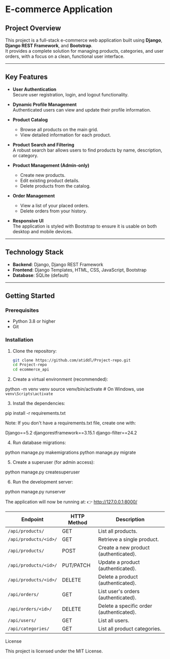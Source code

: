 # E-commerce Application

## Project Overview
This project is a full-stack e-commerce web application built using **Django**, **Django REST Framework**, and **Bootstrap**.  
It provides a complete solution for managing products, categories, and user orders, with a focus on a clean, functional user interface.

---

## Key Features
- **User Authentication**  
  Secure user registration, login, and logout functionality.

- **Dynamic Profile Management**  
  Authenticated users can view and update their profile information.

- **Product Catalog**
  - Browse all products on the main grid.
  - View detailed information for each product.

- **Product Search and Filtering**  
  A robust search bar allows users to find products by name, description, or category.

- **Product Management (Admin-only)**
  - Create new products.
  - Edit existing product details.
  - Delete products from the catalog.

- **Order Management**
  - View a list of your placed orders.
  - Delete orders from your history.

- **Responsive UI**  
  The application is styled with Bootstrap to ensure it is usable on both desktop and mobile devices.

---

## Technology Stack
- **Backend**: Django, Django REST Framework  
- **Frontend**: Django Templates, HTML, CSS, JavaScript, Bootstrap  
- **Database**: SQLite (default)

---

## Getting Started

### Prerequisites
- Python 3.8 or higher  
- Git

### Installation
1. Clone the repository:
   ```bash
   git clone https://github.com/atiddl/Project-repo.git
   cd Project-repo
   cd ecommerce_api
2. Create a virtual environment (recommended):

python -m venv venv
source venv/bin/activate   # On Windows, use `venv\Scripts\activate`

3. Install the dependencies:

pip install -r requirements.txt

Note: If you don't have a requirements.txt file, create one with:

Django==5.2
djangorestframework==3.15.1
django-filter==24.2

4. Run database migrations:

python manage.py makemigrations
python manage.py migrate

5. Create a superuser (for admin access):

python manage.py createsuperuser

6. Run the development server:

python manage.py runserver


The application will now be running at:
👉 http://127.0.0.1:8000/

| Endpoint              | HTTP Method | Description                              |
| --------------------- | ----------- | ---------------------------------------- |
| `/api/products/`      | GET         | List all products.                       |
| `/api/products/<id>/` | GET         | Retrieve a single product.               |
| `/api/products/`      | POST        | Create a new product (authenticated).    |
| `/api/products/<id>/` | PUT/PATCH   | Update a product (authenticated).        |
| `/api/products/<id>/` | DELETE      | Delete a product (authenticated).        |
| `/api/orders/`        | GET         | List user's orders (authenticated).      |
| `/api/orders/<id>/`   | DELETE      | Delete a specific order (authenticated). |
| `/api/users/`         | GET         | List all users.                          |
| `/api/categories/`    | GET         | List all product categories.             |

License

This project is licensed under the MIT License.
